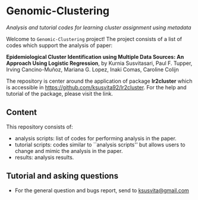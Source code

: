 # Genomic-Clustering
*Analysis and tutorial codes for learning cluster assignment using metadata*


Welcome to `Genomic-Clustering` project! The project consists of a list of codes which support the analysis of paper:

**Epidemiological Cluster Identification using Multiple Data Sources: An Approach Using Logistic Regression**, by
Kurnia Susvitasari, Paul F. Tupper, Irving Cancino-Muñoz, Mariana G. Lopez, Inaki Comas, Caroline Colijn


The repository is center around the application of package **lr2cluster** which is accessible in https://github.com/ksusvita92/lr2cluster. For the help and tutorial of the package, please visit the link.



## Content
This repository consists of:

+ analysis scripts: list of codes for performing analysis in the paper.
+ tutorial scripts: codes similar to ``analysis scripts'' but allows users to change and mimic the analysis in the paper.
+ results: analysis results.


## Tutorial and asking questions
- For the general question and bugs report, send to <ksusvita@gmail.com>
